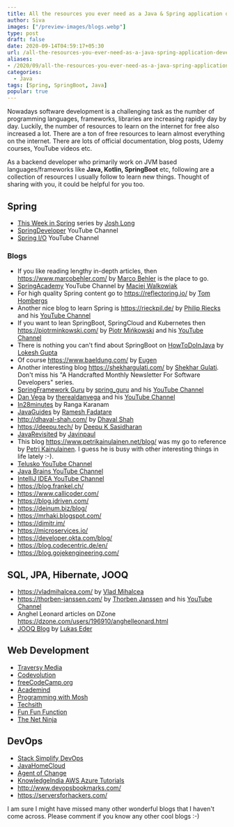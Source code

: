```yaml
---
title: All the resources you ever need as a Java & Spring application developer
author: Siva
images: ["/preview-images/blogs.webp"]
type: post
draft: false
date: 2020-09-14T04:59:17+05:30
url: /all-the-resources-you-ever-need-as-a-java-spring-application-developer/
aliases:
- /2020/09/all-the-resources-you-ever-need-as-a-java-spring-application-developer/
categories:
  - Java
tags: [Spring, SpringBoot, Java]
popular: true
---
```


Nowadays software development is a challenging task as the number of programming languages, frameworks, libraries are increasing rapidly day by day.
Luckily, the number of resources to learn on the internet for free also increased a lot. There are a ton of free resources to learn almost everything on the internet.
There are lots of official documentation, blog posts, Udemy courses, YouTube videos etc.

As a backend developer who primarily work on JVM based languages/frameworks like **Java, Kotlin, SpringBoot** etc, 
following are a collection of resources I usually follow to learn new things. Thought of sharing with you, it could be helpful for you too.

## Spring
* [This Week in Spring](https://spring.io/blog) series by [Josh Long](https://twitter.com/starbuxman) 
* [SpringDeveloper](https://www.youtube.com/channel/UC7yfnfvEUlXUIfm8rGLwZdA) YouTube Channel 
* [Spring I/O](https://www.youtube.com/channel/UCLMPXsvSrhNPN3i9h-u8PYg) YouTube Channel 

### Blogs
* If you like reading lengthy in-depth articles, then https://www.marcobehler.com/ by [Marco Behler](https://twitter.com/MarcoBehler) is the place to go.
* [SpringAcademy](https://www.youtube.com/c/springacademy) YouTube Channel by [Maciej Walkowiak](https://twitter.com/maciejwalkowiak)
* For high quality Spring content go to https://reflectoring.io/ by [Tom Hombergs](https://twitter.com/TomHombergs)
* Another nice blog to learn Spring is https://rieckpil.de/ by [Philip Riecks](https://twitter.com/rieckpil) 
and his [YouTube Channel](https://www.youtube.com/channel/UCEbZTcePN9QwMr1Lr1SED0Q)
* If you want to lean SpringBoot, SpringCloud and Kubernetes then https://piotrminkowski.com/ by [Piotr Mińkowski](https://twitter.com/piotr_minkowski) 
and his [YouTube Channel](https://www.youtube.com/channel/UCAieNgran7umupT_D50KaGw)
* There is nothing you can't find about SpringBoot on [HowToDoInJava](https://howtodoinjava.com/) by [Lokesh Gupta](https://twitter.com/HowToDoInJava)
* Of course https://www.baeldung.com/ by [Eugen](https://twitter.com/baeldung)
* Another interesting blog https://shekhargulati.com/ by [Shekhar Gulati](https://twitter.com/shekhargulati). 
Don't miss his "A Handcrafted Monthly Newsletter For Software Developers" series.
* [SpringFramework Guru](https://springframework.guru/) by [spring_guru](https://twitter.com/spring_guru) 
and his [YouTube Channel](https://www.youtube.com/channel/UCrXb8NaMPQCQkT8yMP_hSkw)
* [Dan Vega](https://www.danvega.dev/) by [therealdanvega](https://twitter.com/therealdanvega) 
and his [YouTube Channel](https://www.youtube.com/user/danvegadotorg)
* [In28minutes](https://www.youtube.com/channel/UCLz7LG4YVi7_iyk4yOARcxA) by Ranga Karanam
* [JavaGuides](https://www.javaguides.net/) by [Ramesh Fadatare](https://twitter.com/GuidesJava)
* http://dhaval-shah.com/ by [Dhaval Shah](https://twitter.com/dhaval201279)
* https://deepu.tech/ by [Deepu K Sasidharan](https://twitter.com/deepu105)
* [JavaRevisited](https://medium.com/javarevisited) by [Javinpaul](https://twitter.com/javinpaul)
* This blog https://www.petrikainulainen.net/blog/ was my go to reference by [Petri Kainulainen](https://twitter.com/petrikainulaine).
I guess he is busy with other interesting things in life lately :-).
* [Telusko YouTube Channel](https://www.youtube.com/channel/UC59K-uG2A5ogwIrHw4bmlEg)
* [Java Brains YouTube Channel](https://www.youtube.com/channel/UCYt1sfh5464XaDBH0oH_o7Q)
* [IntelliJ IDEA YouTube Channel](https://www.youtube.com/channel/UC4ogdcPcIAOOMJktgBMhQnQ)
* https://blog.frankel.ch/
* https://www.callicoder.com/
* https://blog.jdriven.com/
* https://deinum.biz/blog/
* https://mrhaki.blogspot.com/
* https://dimitr.im/
* https://microservices.io/
* https://developer.okta.com/blog/
* https://blog.codecentric.de/en/
* https://blog.gojekengineering.com/

## SQL, JPA, Hibernate, JOOQ

* https://vladmihalcea.com/ by [Vlad Mihalcea](https://twitter.com/vlad_mihalcea)
* https://thorben-janssen.com/ by [Thorben Janssen](https://twitter.com/thjanssen123) and his [YouTube Channel](https://www.youtube.com/channel/UCYeDPubBiFCZXIOgGYoyADw)
* Anghel Leonard articles on DZone https://dzone.com/users/196910/anghelleonard.html
* [JOOQ Blog](https://blog.jooq.org/) by [Lukas Eder](https://twitter.com/lukaseder)

## Web Development

* [Traversy Media](https://www.youtube.com/channel/UC29ju8bIPH5as8OGnQzwJyA)
* [Codevolution](https://www.youtube.com/channel/UC80PWRj_ZU8Zu0HSMNVwKWw)
* [freeCodeCamp.org](https://www.youtube.com/channel/UC8butISFwT-Wl7EV0hUK0BQ)
* [Academind](https://www.youtube.com/channel/UCSJbGtTlrDami-tDGPUV9-w)
* [Programming with Mosh](https://www.youtube.com/channel/UCWv7vMbMWH4-V0ZXdmDpPBA)
* [Techsith](https://www.youtube.com/channel/UCbGZKLIHpox2l0whz6_RYyg)
* [Fun Fun Function](https://www.youtube.com/channel/UCO1cgjhGzsSYb1rsB4bFe4Q)
* [The Net Ninja](https://www.youtube.com/c/TheNetNinja/)

## DevOps

* [Stack Simplify DevOps](https://www.youtube.com/c/StackSimplify/videos)
* [JavaHomeCloud](https://www.youtube.com/c/JavaHomeCloud/videos)
* [Agent of Change](https://www.youtube.com/c/AgentofChange-RajdeepSaha/videos)
* [KnowledgeIndia AWS Azure Tutorials](https://www.youtube.com/channel/UCzpHRBVnkzBfSsXostYuW1g)
* http://www.devopsbookmarks.com/
* https://serversforhackers.com/

I am sure I might have missed many other wonderful blogs that I haven't come across.
Please comment if you know any other cool blogs :-)
